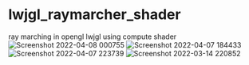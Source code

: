 # lwjgl_raymarcher_shader
ray marching in opengl lwjgl using compute shader
![Screenshot 2022-04-08 000755](https://user-images.githubusercontent.com/69918769/162328673-518ee199-a703-48d5-b6dd-e48af1d0a1fa.png)
![Screenshot 2022-04-07 184433](https://user-images.githubusercontent.com/69918769/162256259-6ef320d5-07cc-42da-8f2d-8b55943acbd4.png)
![Screenshot 2022-04-07 223739](https://user-images.githubusercontent.com/69918769/162292044-5137f2a6-5382-4423-8f15-26217d77a560.png)
![Screenshot 2022-03-14 220852](https://user-images.githubusercontent.com/69918769/158261866-09fe3269-94aa-4188-b0c8-d26f5017e839.png)

